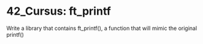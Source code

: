 # 42_Cursus: ft_printf
Write a library that contains ft_printf(), a function that will mimic the original printf()
